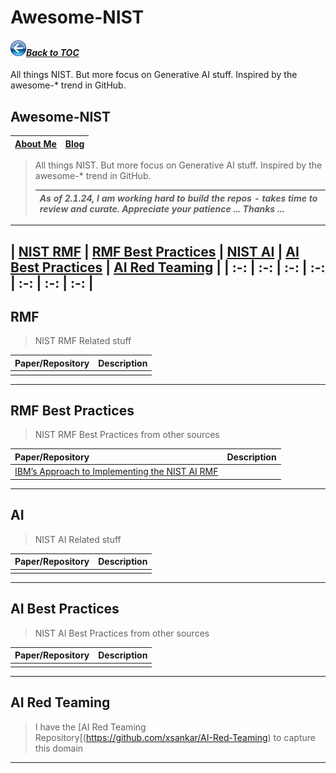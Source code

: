# Awesome-NIST
#### _[<img src="images/back_button_2.png" width="25" height="25">Back to TOC](https://github.com/xsankar/Awesome-Awesome-LLM)_
All things NIST. But more focus on Generative AI stuff. Inspired by the awesome-* trend in GitHub. 
## Awesome-NIST
>
| [About Me](https://ksankar.medium.com/about-me-the-pitter-patter-of-small-feats-de22f4c36ea6) | [Blog](https://ksankar.medium.com) |
| :- | :- |
> All things NIST. But more focus on Generative AI stuff. Inspired by the awesome-* trend in GitHub.
>
> |***As of 2.1.24, I am working hard to build the repos - takes time to review and curate. Appreciate your patience ... Thanks ...***|
> | :- |
> 
***
| [NIST RMF](#rmf) | [RMF Best Practices](#rmf-best-practices) | [NIST AI](#ai) | [AI Best Practices](#ai-best-practices) | [AI Red Teaming](#ai-red-teaming) |
| :-: | :-: | :-: | :-: | :-: | :-: | :-: |
---
## RMF
> NIST RMF Related stuff
> >
| Paper/Repository | Description | 
| :- | :- |
|  |  |
***
## RMF Best Practices
> NIST RMF Best Practices from other sources
> 
| Paper/Repository | Description | 
| :- | :- |
| [IBM’s Approach to Implementing the NIST AI RMF](https://www.ibm.com/policy/ibms-approach-to-implementing-the-nist-ai-rmf/) |  |
***
## AI
> NIST AI Related stuff
> >
| Paper/Repository | Description | 
| :- | :- |
|  |  |
***
## AI Best Practices
> NIST AI Best Practices from other sources
> 
| Paper/Repository | Description | 
| :- | :- |
| |  |
***
## AI Red Teaming
> I have the [AI Red Teaming Repository[(https://github.com/xsankar/AI-Red-Teaming) to capture this domain
---
